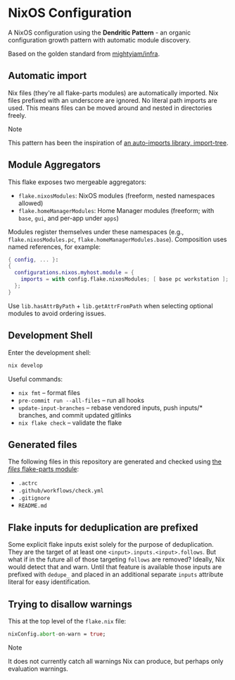# NixOS Configuration

A NixOS configuration using the **Dendritic Pattern** - an organic configuration growth pattern with automatic module discovery.

Based on the golden standard from [mightyiam/infra](https://github.com/mightyiam/infra).

## Automatic import

Nix files (they're all flake-parts modules) are automatically imported.
Nix files prefixed with an underscore are ignored.
No literal path imports are used.
This means files can be moved around and nested in directories freely.

> [!NOTE]
> This pattern has been the inspiration of [an auto-imports library, import-tree](https://github.com/vic/import-tree).

## Module Aggregators

This flake exposes two mergeable aggregators:

- `flake.nixosModules`: NixOS modules (freeform, nested namespaces allowed)
- `flake.homeManagerModules`: Home Manager modules (freeform; with `base`, `gui`, and per-app under `apps`)

Modules register themselves under these namespaces (e.g., `flake.nixosModules.pc`, `flake.homeManagerModules.base`).
Composition uses named references, for example:

```nix
{ config, ... }:
{
  configurations.nixos.myhost.module = {
    imports = with config.flake.nixosModules; [ base pc workstation ];
  };
}
```

Use `lib.hasAttrByPath` + `lib.getAttrFromPath` when selecting optional modules to avoid ordering issues.

## Development Shell

Enter the development shell:

```bash
nix develop
```

Useful commands:

- `nix fmt` – format files
- `pre-commit run --all-files` – run all hooks
- `update-input-branches` – rebase vendored inputs, push inputs/\* branches, and commit updated gitlinks
- `nix flake check` – validate the flake

## Generated files

The following files in this repository are generated and checked
using [the _files_ flake-parts module](https://github.com/mightyiam/files):

- `.actrc`
- `.github/workflows/check.yml`
- `.gitignore`
- `README.md`

## Flake inputs for deduplication are prefixed

Some explicit flake inputs exist solely for the purpose of deduplication.
They are the target of at least one `<input>.inputs.<input>.follows`.
But what if in the future all of those targeting `follows` are removed?
Ideally, Nix would detect that and warn.
Until that feature is available those inputs are prefixed with `dedupe_`
and placed in an additional separate `inputs` attribute literal
for easy identification.

## Trying to disallow warnings

This at the top level of the `flake.nix` file:

```nix
nixConfig.abort-on-warn = true;
```

> [!NOTE]
> It does not currently catch all warnings Nix can produce, but perhaps only evaluation warnings.
